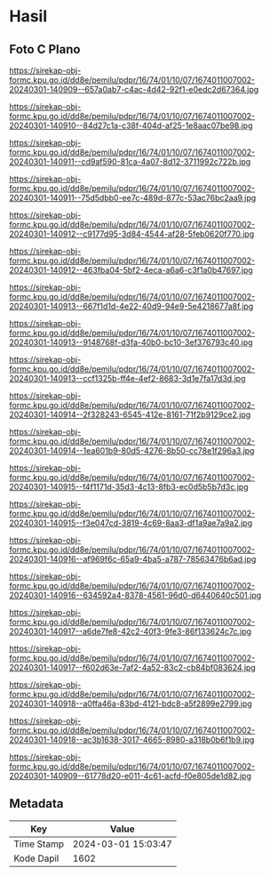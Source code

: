 # Hasil

## Foto C Plano

https://sirekap-obj-formc.kpu.go.id/dd8e/pemilu/pdpr/16/74/01/10/07/1674011007002-20240301-140909--657a0ab7-c4ac-4d42-92f1-e0edc2d67364.jpg

https://sirekap-obj-formc.kpu.go.id/dd8e/pemilu/pdpr/16/74/01/10/07/1674011007002-20240301-140910--84d27c1a-c38f-404d-af25-1e8aac07be98.jpg

https://sirekap-obj-formc.kpu.go.id/dd8e/pemilu/pdpr/16/74/01/10/07/1674011007002-20240301-140911--cd9af590-81ca-4a07-8d12-3711992c722b.jpg

https://sirekap-obj-formc.kpu.go.id/dd8e/pemilu/pdpr/16/74/01/10/07/1674011007002-20240301-140911--75d5dbb0-ee7c-489d-877c-53ac76bc2aa9.jpg

https://sirekap-obj-formc.kpu.go.id/dd8e/pemilu/pdpr/16/74/01/10/07/1674011007002-20240301-140912--c9177d95-3d84-4544-af28-5feb0620f770.jpg

https://sirekap-obj-formc.kpu.go.id/dd8e/pemilu/pdpr/16/74/01/10/07/1674011007002-20240301-140912--463fba04-5bf2-4eca-a6a6-c3f1a0b47697.jpg

https://sirekap-obj-formc.kpu.go.id/dd8e/pemilu/pdpr/16/74/01/10/07/1674011007002-20240301-140913--667f1d1d-4e22-40d9-94e9-5e4218677a8f.jpg

https://sirekap-obj-formc.kpu.go.id/dd8e/pemilu/pdpr/16/74/01/10/07/1674011007002-20240301-140913--9148768f-d3fa-40b0-bc10-3ef376793c40.jpg

https://sirekap-obj-formc.kpu.go.id/dd8e/pemilu/pdpr/16/74/01/10/07/1674011007002-20240301-140913--ccf1325b-ff4e-4ef2-8683-3d1e7fa17d3d.jpg

https://sirekap-obj-formc.kpu.go.id/dd8e/pemilu/pdpr/16/74/01/10/07/1674011007002-20240301-140914--2f328243-6545-412e-8161-71f2b9129ce2.jpg

https://sirekap-obj-formc.kpu.go.id/dd8e/pemilu/pdpr/16/74/01/10/07/1674011007002-20240301-140914--1ea601b9-80d5-4276-8b50-cc78e1f296a3.jpg

https://sirekap-obj-formc.kpu.go.id/dd8e/pemilu/pdpr/16/74/01/10/07/1674011007002-20240301-140915--f4f1171d-35d3-4c13-8fb3-ec0d5b5b7d3c.jpg

https://sirekap-obj-formc.kpu.go.id/dd8e/pemilu/pdpr/16/74/01/10/07/1674011007002-20240301-140915--f3e047cd-3819-4c69-8aa3-df1a9ae7a9a2.jpg

https://sirekap-obj-formc.kpu.go.id/dd8e/pemilu/pdpr/16/74/01/10/07/1674011007002-20240301-140916--af969f6c-65a9-4ba5-a787-78563476b6ad.jpg

https://sirekap-obj-formc.kpu.go.id/dd8e/pemilu/pdpr/16/74/01/10/07/1674011007002-20240301-140916--634592a4-8378-4561-96d0-d6440640c501.jpg

https://sirekap-obj-formc.kpu.go.id/dd8e/pemilu/pdpr/16/74/01/10/07/1674011007002-20240301-140917--a6de7fe8-42c2-40f3-9fe3-86f133624c7c.jpg

https://sirekap-obj-formc.kpu.go.id/dd8e/pemilu/pdpr/16/74/01/10/07/1674011007002-20240301-140917--f602d63e-7af2-4a52-83c2-cb84bf083624.jpg

https://sirekap-obj-formc.kpu.go.id/dd8e/pemilu/pdpr/16/74/01/10/07/1674011007002-20240301-140918--a0ffa46a-83bd-4121-bdc8-a5f2899e2799.jpg

https://sirekap-obj-formc.kpu.go.id/dd8e/pemilu/pdpr/16/74/01/10/07/1674011007002-20240301-140918--ac3b1638-3017-4665-8980-a318b0b6f1b9.jpg

https://sirekap-obj-formc.kpu.go.id/dd8e/pemilu/pdpr/16/74/01/10/07/1674011007002-20240301-140909--61778d20-e011-4c61-acfd-f0e805de1d82.jpg


## Metadata

| Key        | Value               |
| ---------- | ------------------- |
| Time Stamp | 2024-03-01 15:03:47 |
| Kode Dapil | 1602                |



